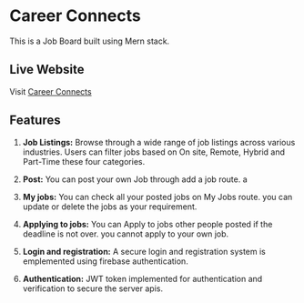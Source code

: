 # Career Connects

This is a Job Board built using Mern stack.

## Live Website

Visit [Career Connects](#your-live-website-link)

## Features

1. **Job Listings:** Browse through a wide range of job listings across various industries. Users can filter jobs based on On site, Remote, Hybrid and Part-Time these four categories.

2. **Post:** You can post your own Job through add a job route.
a
3. **My jobs:** You can check all your posted jobs on My Jobs route. you can update or delete the jobs as your requirement.

4. **Applying to jobs:** You can Apply to jobs other people posted if the deadline is not over. you cannot apply to your own job.

5. **Login and registration:** A secure login and registration system is emplemented using firebase authentication.

6. **Authentication:** JWT token implemented for authentication and verification to secure the server apis.


